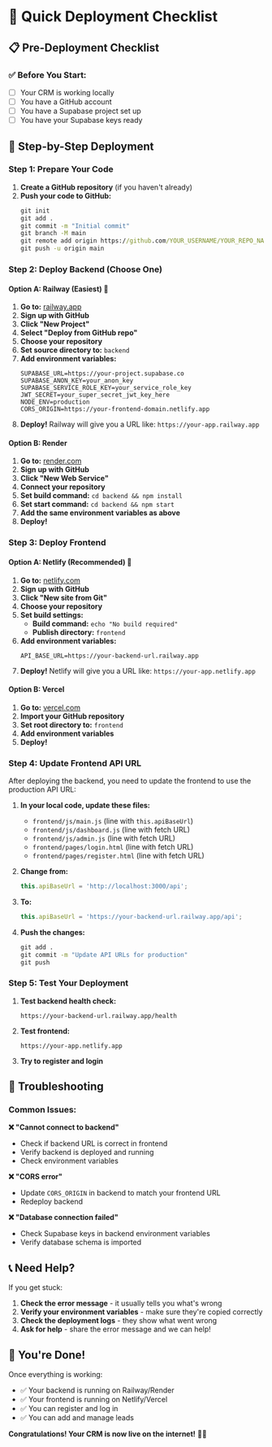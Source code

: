 # 🚀 Quick Deployment Checklist

## 📋 Pre-Deployment Checklist

### ✅ Before You Start:
- [ ] Your CRM is working locally
- [ ] You have a GitHub account
- [ ] You have a Supabase project set up
- [ ] You have your Supabase keys ready

## 🎯 Step-by-Step Deployment

### Step 1: Prepare Your Code
1. **Create a GitHub repository** (if you haven't already)
2. **Push your code to GitHub:**
   ```cmd
   git init
   git add .
   git commit -m "Initial commit"
   git branch -M main
   git remote add origin https://github.com/YOUR_USERNAME/YOUR_REPO_NAME.git
   git push -u origin main
   ```

### Step 2: Deploy Backend (Choose One)

#### Option A: Railway (Easiest) 🎯
1. **Go to:** [railway.app](https://railway.app)
2. **Sign up with GitHub**
3. **Click "New Project"**
4. **Select "Deploy from GitHub repo"**
5. **Choose your repository**
6. **Set source directory to:** `backend`
7. **Add environment variables:**
   ```
   SUPABASE_URL=https://your-project.supabase.co
   SUPABASE_ANON_KEY=your_anon_key
   SUPABASE_SERVICE_ROLE_KEY=your_service_role_key
   JWT_SECRET=your_super_secret_jwt_key_here
   NODE_ENV=production
   CORS_ORIGIN=https://your-frontend-domain.netlify.app
   ```
8. **Deploy!** Railway will give you a URL like: `https://your-app.railway.app`

#### Option B: Render
1. **Go to:** [render.com](https://render.com)
2. **Sign up with GitHub**
3. **Click "New Web Service"**
4. **Connect your repository**
5. **Set build command:** `cd backend && npm install`
6. **Set start command:** `cd backend && npm start`
7. **Add the same environment variables as above**
8. **Deploy!**

### Step 3: Deploy Frontend

#### Option A: Netlify (Recommended) 🎯
1. **Go to:** [netlify.com](https://netlify.com)
2. **Sign up with GitHub**
3. **Click "New site from Git"**
4. **Choose your repository**
5. **Set build settings:**
   - **Build command:** `echo "No build required"`
   - **Publish directory:** `frontend`
6. **Add environment variables:**
   ```
   API_BASE_URL=https://your-backend-url.railway.app
   ```
7. **Deploy!** Netlify will give you a URL like: `https://your-app.netlify.app`

#### Option B: Vercel
1. **Go to:** [vercel.com](https://vercel.com)
2. **Import your GitHub repository**
3. **Set root directory to:** `frontend`
4. **Add environment variables**
5. **Deploy!**

### Step 4: Update Frontend API URL

After deploying the backend, you need to update the frontend to use the production API URL:

1. **In your local code, update these files:**
   - `frontend/js/main.js` (line with `this.apiBaseUrl`)
   - `frontend/js/dashboard.js` (line with fetch URL)
   - `frontend/js/admin.js` (line with fetch URL)
   - `frontend/pages/login.html` (line with fetch URL)
   - `frontend/pages/register.html` (line with fetch URL)

2. **Change from:**
   ```javascript
   this.apiBaseUrl = 'http://localhost:3000/api';
   ```

3. **To:**
   ```javascript
   this.apiBaseUrl = 'https://your-backend-url.railway.app/api';
   ```

4. **Push the changes:**
   ```cmd
   git add .
   git commit -m "Update API URLs for production"
   git push
   ```

### Step 5: Test Your Deployment

1. **Test backend health check:**
   ```
   https://your-backend-url.railway.app/health
   ```

2. **Test frontend:**
   ```
   https://your-app.netlify.app
   ```

3. **Try to register and login**

## 🔧 Troubleshooting

### Common Issues:

**❌ "Cannot connect to backend"**
- Check if backend URL is correct in frontend
- Verify backend is deployed and running
- Check environment variables

**❌ "CORS error"**
- Update `CORS_ORIGIN` in backend to match your frontend URL
- Redeploy backend

**❌ "Database connection failed"**
- Check Supabase keys in backend environment variables
- Verify database schema is imported

## 📞 Need Help?

If you get stuck:
1. **Check the error message** - it usually tells you what's wrong
2. **Verify your environment variables** - make sure they're copied correctly
3. **Check the deployment logs** - they show what went wrong
4. **Ask for help** - share the error message and we can help!

## 🎉 You're Done!

Once everything is working:
- ✅ Your backend is running on Railway/Render
- ✅ Your frontend is running on Netlify/Vercel
- ✅ You can register and log in
- ✅ You can add and manage leads

**Congratulations! Your CRM is now live on the internet!** 🚀✨ 